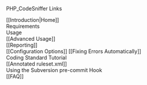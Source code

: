 PHP_CodeSniffer Links

[[Introduction|Home]]  
Requirements  
Usage  
[[Advanced Usage]]  
[[Reporting]]  
[[Configuration Options]]
[[Fixing Errors Automatically]]  
Coding Standard Tutorial  
[[Annotated ruleset.xml]]  
Using the Subversion pre-commit Hook  
[[FAQ]]  